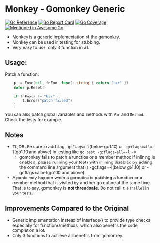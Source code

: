 # Monkey - Gomonkey Generic
[![Go Reference](https://pkg.go.dev/badge/github.com/awterman/monkey.svg)](https://pkg.go.dev/github.com/awterman/monkey)
[![Go Report Card](https://goreportcard.com/badge/github.com/awterman/monkey)](https://goreportcard.com/report/github.com/awterman/monkey)
[![Go Coverage](https://github.com/awterman/monkey/wiki/coverage.svg)](https://raw.githack.com/wiki/awterman/monkey/coverage.html)
[![Mentioned in Awesome Go](https://awesome.re/mentioned-badge.svg)](https://github.com/avelino/awesome-go)

- Monkey is a generic implementation of the [gomonkey](https://github.com/agiledragon/gomonkey).
- Monkey can be used in testing for stubbing.
- Very easy to use: only 3 function in all.

## Usage:

Patch a function:

```go
	p := Func(nil, fnFoo, func() string { return "bar" })
	defer p.Reset()

	if fnFoo() != "bar" {
		t.Error("patch failed")
	}
```

You can also patch global variables and methods with `Var` and `Method`. Check the tests for example.

## Notes

- TL;DR: Be sure to add flag `-gcflags=-l`(below go1.10) or `-gcflags=all=-l`(go1.10 and above) in testing like `go test -gcflags=all=-l -v`
  - gomonkey fails to patch a function or a member method if inlining is enabled, please running your tests with inlining disabled by adding the command line argument that is -gcflags=-l(below go1.10) or -gcflags=all=-l(go1.10 and above).
- A panic may happen when a goroutine is patching a function or a member method that is visited by another goroutine at the same time. That is to say, gomonkey is **not threadsafe**. Do not call `t.Parallel` in your tests.

## Improvements Compared to the Original

- Generic implementation instead of interface{} to provide type checks especially for functions/methods, which also benefits the code completion a lot.
- Only 3 functions to achieve all benefits from gomonkey.
